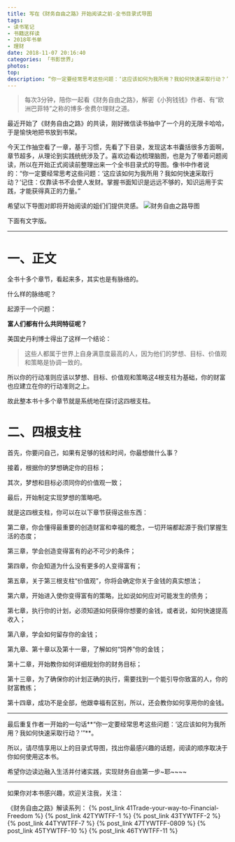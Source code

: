 ```yaml
---
title: 写在《财务自由之路》开始阅读之前-全书目录式导图
tags:
- 读书笔记
- 书籍这样读
- 2018年书单
- 理财
date: 2018-11-07 20:16:40
categories: 「书影世界」
photos:
top:
description: “你一定要经常思考这些问题：‘这应该如何为我所用？我如何快速采取行动？’记住：仅靠读书不会使人发财。掌握书面知识是远远不够的，知识运用于实践，才能获得真正的力量。”所以，在看《财务自由之路》之前，做了个导图，指引自己在阅读过程中边找问题边实践。
---
```

>每次3分钟，陪你一起看《财务自由之路》，解密《小狗钱钱》作者、有“欧洲巴菲特”之称的博多·舍费尔理财之道。

最近开始了《财务自由之路》的共读，刚好微信读书抽中了一个月的无限卡哈哈，于是愉快地把书放到书架。

今天工作抽空看了一章，基于习惯，先看了下目录，发现这本书囊括很多方面啊，章节超多，从理论到实践统统涉及了。喜欢边看边梳理脑图，也是为了带着问题阅读，所以在开始正式阅读前整理出来一个全书目录式的导图。像书中作者说的：“你一定要经常思考这些问题：‘这应该如何为我所用？我如何快速采取行动？’记住：仅靠读书不会使人发财。掌握书面知识是远远不够的，知识运用于实践，才能获得真正的力量。”

希望以下导图对即将开始阅读的姐们们提供灵感。
![财务自由之路导图](脑图.jpg)

下面有文字版。

---

# 一、正文

全书十多个章节，看起来多，其实也是有脉络的。

什么样的脉络呢？

起源于一个问题：

**富人们都有什么共同特征呢？**

美国史丹利博士得出了这样一个结论：

>这些人都属于世界上自身满意度最高的人，因为他们的梦想、目标、价值观和策略是协调一致的。

所以你的行动准则应该以梦想、目标、价值观和策略这4根支柱为基础，你的财富也应建立在你的行动准则之上。

故此整本书十多个章节就是系统地在探讨这四根支柱。

# 二、四根支柱

首先，你要问自己，如果有足够的钱和时间，你最想做什么事？

接着，根据你的梦想确定你的目标；

其次，梦想和目标必须同你的价值观一致；

最后，开始制定实现梦想的策略吧。

就是这四根支柱，你可以在以下章节获得这些东西：

第二章，你会懂得最重要的创造财富和幸福的概念，一切开端都起源于我们掌握生活的态度；

第三章，学会创造变得富有的必不可少的条件；

第四章，你会知道为什么没有更多的人变得富有；

第五章，关于第三根支柱“价值观”，你将会确定你关于金钱的真实想法；

第六章，开始进入使你变得富有的策略，比如说如何应对可能发生的债务；

第七章，执行你的计划，必须知道如何获得你想要的金钱，或者说，如何快速提高收入；

第八章，学会如何留存你的金钱；

第九章、第十章以及第十一章，了解如何“饲养”你的金钱；

第十二章，开始教你如何详细规划你的财务目标；

第十三章，为了确保你的计划正确的执行，需要找到一个能引导你致富的人，你的财富教练；

第十四章，成功不是全部，他跟幸福有区别，所以，还会教你如何享用你的金钱。

---

最后重复作者一开始的一句话**“你一定要经常思考这些问题：‘这应该如何为我所用？我如何快速采取行动？’”**。

所以，请尽情享用以上的目录式导图，找出你最感兴趣的话题，阅读的顺序取决于你如何使用这本书。

希望你边读边融入生活并付诸实践，实现财务自由第一步~耶~~~~

---
如果你对本书感兴趣，欢迎关注我，关注：

《财务自由之路》解读系列：
{% post_link 41Trade-your-way-to-Financial-Freedom %}
{% post_link 42TYWTFF-1 %}
{% post_link 43TYWTFF-2 %}
{% post_link 44TYWTFF-7 %}
{% post_link 47TYWTFF-0809 %}
{% post_link 45TYWTFF-10 %}
{% post_link 46TYWTFF-11 %}

